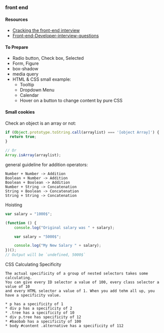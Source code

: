 ### front end
#### Resources
* [Cracking the front-end interview](https://medium.freecodecamp.com/cracking-the-front-end-interview-9a34cd46237#.4w3f64tjl)
* [Front-end-Developer-interview-questions](https://github.com/h5bp/Front-end-Developer-Interview-Questions)

#### To Prepare
* Radio button, Check box, Selected
* Form, Figure
* box-shadow
* media query
* HTML & CSS small example:
  * Tooltip
  * Dropdown Menu
  * Calendar
  * Hover on a button to change content by pure CSS

#### Small cookies
Check an object is an array or not:
```javascript
if (Object.prototype.toString.call(arraylist) === '[object Array]') {
  return true;
}

// Or
Array.isArray(arraylist);
```

general guideline for addition operators:
```
Number + Number -> Addition
Boolean + Number -> Addition
Boolean + Boolean -> Addition
Number + String -> Concatenation
String + Boolean -> Concatenation
String + String -> Concatenation
```

Hoisting
```javascript
var salary = "1000$";

(function () {
    console.log("Original salary was " + salary);

    var salary = "5000$";

    console.log("My New Salary " + salary);
})();
// Output will be `undefined, 5000$`
```

CSS Calculating Specificity
```
The actual specificity of a group of nested selectors takes some calculating.
You can give every ID selector a value of 100, every class selector a value of 10
and every HTML selector a value of 1. When you add tehm all up, you have a specificity value.

* p has a specificity of 1
* div p has a specificity of 2
* .tree has a specificity of 10
* div p.tree has specificity of 12
* #baobab has a specificity of 100
* body #content .alternative has a specificity of 112
```
